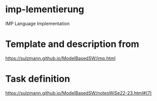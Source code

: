 # imp-lementierung
IMP Language Implementation

# Template and description from
https://sulzmann.github.io/ModelBasedSW/imp.html

# Task definition
https://sulzmann.github.io/ModelBasedSW/notesWiSe22-23.html#(7)